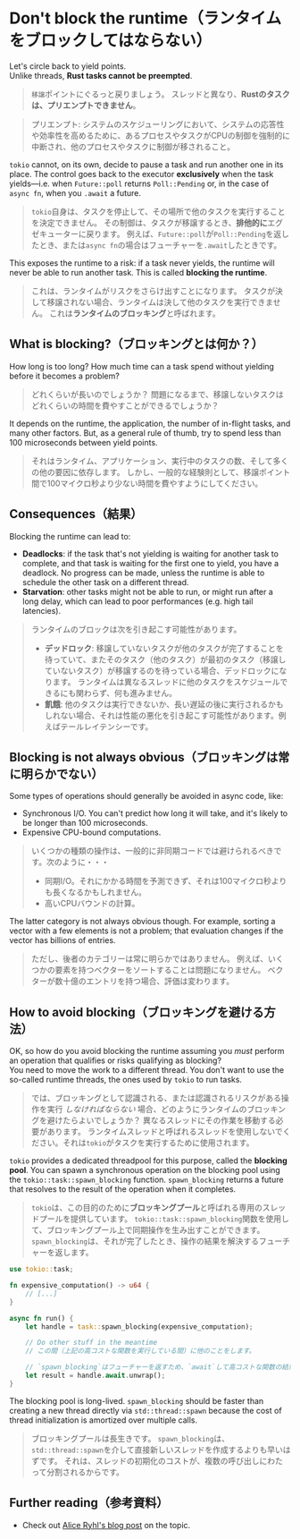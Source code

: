# Don't block the runtime（ランタイムをブロックしてはならない）

Let's circle back to yield points.\
Unlike threads, **Rust tasks cannot be preempted**.

> `移譲`ポイントにぐるっと戻りましょう。
> スレッドと異なり、**Rustのタスクは、プリエンプトできません**。

> プリエンプト: システムのスケジューリングにおいて、システムの応答性や効率性を高めるために、あるプロセスやタスクがCPUの制御を強制的に中断され、他のプロセスやタスクに制御が移されること。

`tokio` cannot, on its own, decide to pause a task and run another one in its place.
The control goes back to the executor **exclusively** when the task yields—i.e.
when `Future::poll` returns `Poll::Pending` or, in the case of `async fn`, when
you `.await` a future.

> `tokio`自身は、タスクを停止して、その場所で他のタスクを実行することを決定できません。
> その制御は、タスクが移譲するとき、**排他的に**エグゼキューターに戻ります。
> 例えば、`Future::poll`が`Poll::Pending`を返したとき、または`async fn`の場合はフューチャーを`.await`したときです。

This exposes the runtime to a risk: if a task never yields, the runtime will never
be able to run another task. This is called **blocking the runtime**.

> これは、ランタイムがリスクをさらけ出すことになります。
> タスクが決して移譲されない場合、ランタイムは決して他のタスクを実行できません。
> これは**ランタイムのブロッキング**と呼ばれます。

## What is blocking?（ブロッキングとは何か？）

How long is too long? How much time can a task spend without yielding before it
becomes a problem?

> どれくらいが長いのでしょうか？
> 問題になるまで、移譲しないタスクはどれくらいの時間を費やすことができるでしょうか？

It depends on the runtime, the application, the number of in-flight tasks, and
many other factors. But, as a general rule of thumb, try to spend less than 100
microseconds between yield points.

> それはランタイム、アプリケーション、実行中のタスクの数、そして多くの他の要因に依存します。
> しかし、一般的な経験則として、移譲ポイント間で100マイクロ秒より少ない時間を費やすようにしてください。

## Consequences（結果）

Blocking the runtime can lead to:

- **Deadlocks**: if the task that's not yielding is waiting for another task to
  complete, and that task is waiting for the first one to yield, you have a deadlock.
  No progress can be made, unless the runtime is able to schedule the other task on
  a different thread.
- **Starvation**: other tasks might not be able to run, or might run after a long
  delay, which can lead to poor performances (e.g. high tail latencies).

> ランタイムのブロックは次を引き起こす可能性があります。
>
> - **デッドロック**: 移譲していないタスクが他のタスクが完了することを待っていて、またそのタスク（他のタスク）が最初のタスク（移譲していないタスク）が移譲するのを待っている場合、デッドロックになります。
>   ランタイムは異なるスレッドに他のタスクをスケジュールできるにも関わらず、何も進みません。
> - **飢餓**: 他のタスクは実行できないか、長い遅延の後に実行されるかもしれない場合、それは性能の悪化を引き起こす可能性があります。例えばテールレイテンシーです。

## Blocking is not always obvious（ブロッキングは常に明らかでない）

Some types of operations should generally be avoided in async code, like:

- Synchronous I/O. You can't predict how long it will take, and it's likely to be
  longer than 100 microseconds.
- Expensive CPU-bound computations.

> いくつかの種類の操作は、一般的に非同期コードでは避けられるべきです。次のように・・・
>
> - 同期I/O。それにかかる時間を予測できず、それは100マイクロ秒よりも長くなるかもしれません。
> - 高いCPUバウンドの計算。

The latter category is not always obvious though. For example, sorting a vector with
a few elements is not a problem; that evaluation changes if the vector has billions
of entries.

> ただし、後者のカテゴリーは常に明らかではありません。
> 例えば、いくつかの要素を持つベクターをソートすることは問題になりません。
> ベクターが数十億のエントリを持つ場合、評価は変わります。

## How to avoid blocking（ブロッキングを避ける方法）

OK, so how do you avoid blocking the runtime assuming you _must_ perform an operation
that qualifies or risks qualifying as blocking?\
You need to move the work to a different thread. You don't want to use the so-called
runtime threads, the ones used by `tokio` to run tasks.

> では、ブロッキングとして認識される、または認識されるリスクがある操作を実行 _しなければならない_ 場合、どのようにランタイムのブロッキングを避けたらよいでしょうか？
> 異なるスレッドにその作業を移動する必要があります。
> ランタイムスレッドと呼ばれるスレッドを使用しないでください。それは`tokio`がタスクを実行するために使用されます。

`tokio` provides a dedicated threadpool for this purpose, called the **blocking pool**.
You can spawn a synchronous operation on the blocking pool using the
`tokio::task::spawn_blocking` function. `spawn_blocking` returns a future that resolves
to the result of the operation when it completes.

> `tokio`は、この目的のために**ブロッキングプール**と呼ばれる専用のスレッドプールを提供しています。
> `tokio::task::spawn_blocking`関数を使用して、ブロッキングプール上で同期操作を生み出すことができます。
> `spawn_blocking`は、それが完了したとき、操作の結果を解決するフューチャーを返します。

```rust
use tokio::task;

fn expensive_computation() -> u64 {
    // [...]
}

async fn run() {
    let handle = task::spawn_blocking(expensive_computation);

    // Do other stuff in the meantime
    // この間（上記の高コストな関数を実行している間）に他のことをします。

    // `spawn_blocking`はフューチャーを返すため、`await`して高コストな関数の結果が得られるまで`.await`します。
    let result = handle.await.unwrap();
}
```

The blocking pool is long-lived. `spawn_blocking` should be faster
than creating a new thread directly via `std::thread::spawn`
because the cost of thread initialization is amortized over multiple calls.

> ブロッキングプールは長生きです。
> `spawn_blocking`は、`std::thread::spawn`を介して直接新しいスレッドを作成するよりも早いはずです。
> それは、スレッドの初期化のコストが、複数の呼び出しにわたって分割されるからです。

## Further reading（参考資料）

- Check out [Alice Ryhl's blog post](https://ryhl.io/blog/async-what-is-blocking/)
  on the topic.
